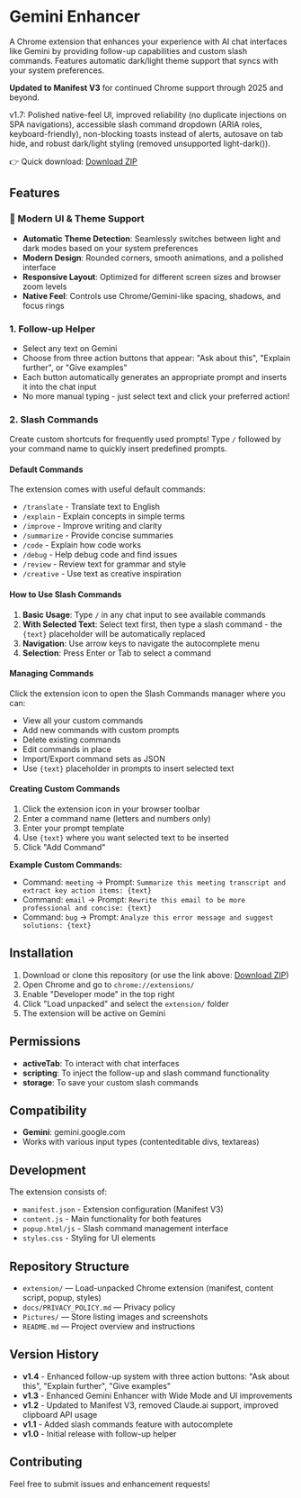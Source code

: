 # Gemini Enhancer

A Chrome extension that enhances your experience with AI chat interfaces like Gemini by providing follow-up capabilities and custom slash commands. Features automatic dark/light theme support that syncs with your system preferences.

**Updated to Manifest V3** for continued Chrome support through 2025 and beyond.

v1.7: Polished native-feel UI, improved reliability (no duplicate injections on SPA navigations), accessible slash command dropdown (ARIA roles, keyboard-friendly), non-blocking toasts instead of alerts, autosave on tab hide, and robust dark/light styling (removed unsupported light-dark()).

👉 Quick download: [Download ZIP](https://github.com/romanwu10/gemini-enhancer/archive/refs/heads/main.zip)

## Features

### 🎨 Modern UI & Theme Support
- **Automatic Theme Detection**: Seamlessly switches between light and dark modes based on your system preferences
- **Modern Design**: Rounded corners, smooth animations, and a polished interface
- **Responsive Layout**: Optimized for different screen sizes and browser zoom levels
 - **Native Feel**: Controls use Chrome/Gemini-like spacing, shadows, and focus rings

### 1. Follow-up Helper
- Select any text on Gemini
- Choose from three action buttons that appear: "Ask about this", "Explain further", or "Give examples"
- Each button automatically generates an appropriate prompt and inserts it into the chat input
- No more manual typing - just select text and click your preferred action!

### 2. Slash Commands
Create custom shortcuts for frequently used prompts! Type `/` followed by your command name to quickly insert predefined prompts.

#### Default Commands
The extension comes with useful default commands:

- `/translate` - Translate text to English
- `/explain` - Explain concepts in simple terms  
- `/improve` - Improve writing and clarity
- `/summarize` - Provide concise summaries
- `/code` - Explain how code works
- `/debug` - Help debug code and find issues
- `/review` - Review text for grammar and style
- `/creative` - Use text as creative inspiration

#### How to Use Slash Commands

1. **Basic Usage**: Type `/` in any chat input to see available commands
2. **With Selected Text**: Select text first, then type a slash command - the `{text}` placeholder will be automatically replaced
3. **Navigation**: Use arrow keys to navigate the autocomplete menu
4. **Selection**: Press Enter or Tab to select a command

#### Managing Commands

Click the extension icon to open the Slash Commands manager where you can:

- View all your custom commands
- Add new commands with custom prompts
- Delete existing commands
 - Edit commands in place
 - Import/Export command sets as JSON
- Use `{text}` placeholder in prompts to insert selected text

#### Creating Custom Commands

1. Click the extension icon in your browser toolbar
2. Enter a command name (letters and numbers only)
3. Enter your prompt template
4. Use `{text}` where you want selected text to be inserted
5. Click "Add Command"

**Example Custom Commands:**
- Command: `meeting` → Prompt: `Summarize this meeting transcript and extract key action items: {text}`
- Command: `email` → Prompt: `Rewrite this email to be more professional and concise: {text}`
- Command: `bug` → Prompt: `Analyze this error message and suggest solutions: {text}`

## Installation

1. Download or clone this repository (or use the link above: [Download ZIP](https://github.com/romanwu10/gemini-enhancer/archive/refs/heads/main.zip))
2. Open Chrome and go to `chrome://extensions/`
3. Enable "Developer mode" in the top right
4. Click "Load unpacked" and select the `extension/` folder
5. The extension will be active on Gemini

## Permissions

- **activeTab**: To interact with chat interfaces
- **scripting**: To inject the follow-up and slash command functionality  
- **storage**: To save your custom slash commands

## Compatibility

- **Gemini**: gemini.google.com
- Works with various input types (contenteditable divs, textareas)

## Development

The extension consists of:

- `manifest.json` - Extension configuration (Manifest V3)
- `content.js` - Main functionality for both features
- `popup.html/js` - Slash command management interface
- `styles.css` - Styling for UI elements

## Repository Structure

- `extension/` — Load-unpacked Chrome extension (manifest, content script, popup, styles)
- `docs/PRIVACY_POLICY.md` — Privacy policy
- `Pictures/` — Store listing images and screenshots
- `README.md` — Project overview and instructions

## Version History

- **v1.4** - Enhanced follow-up system with three action buttons: "Ask about this", "Explain further", "Give examples"
- **v1.3** - Enhanced Gemini Enhancer with Wide Mode and UI improvements 
- **v1.2** - Updated to Manifest V3, removed Claude.ai support, improved clipboard API usage
- **v1.1** - Added slash commands feature with autocomplete
- **v1.0** - Initial release with follow-up helper

## Contributing

Feel free to submit issues and enhancement requests!
